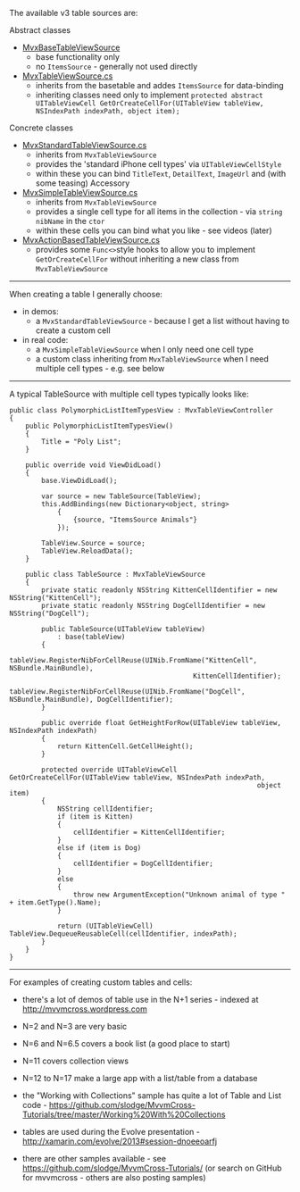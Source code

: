 The available v3 table sources are:

Abstract classes

 - [MvxBaseTableViewSource][1] 
   - base functionality only 
   - no `ItemsSource` - generally not used directly
 - [MvxTableViewSource.cs][2] 
   - inherits from the basetable and addes `ItemsSource` for data-binding
   - inheriting classes need only to implement `protected abstract UITableViewCell GetOrCreateCellFor(UITableView tableView, NSIndexPath indexPath, object item);`

Concrete classes

 - [MvxStandardTableViewSource.cs][3]
   - inherits from `MvxTableViewSource`
   - provides the 'standard iPhone cell types' via `UITableViewCellStyle` 
   - within these you can bind `TitleText`, `DetailText`, `ImageUrl` and (with some teasing) Accessory
 - [MvxSimpleTableViewSource.cs][4]
   - inherits from `MvxTableViewSource`
   - provides a single cell type for all items in the collection - via `string nibName` in the `ctor`
   - within these cells you can bind what you like - see videos (later)
 - [MvxActionBasedTableViewSource.cs][5] 
   - provides some `Func<>`style hooks to allow you to implement `GetOrCreateCellFor` without inheriting a new class from `MvxTableViewSource`

---------

When creating a table I generally choose:

- in demos:
  - a `MvxStandardTableViewSource` - because I get a list without having to create a custom cell
- in real code:
  - a `MvxSimpleTableViewSource` when I only need one cell type
  - a custom class inheriting from `MvxTableViewSource` when I need multiple cell types - e.g. see below

-----

A typical TableSource with multiple cell types typically looks like:

	public class PolymorphicListItemTypesView : MvxTableViewController
	{
	    public PolymorphicListItemTypesView()
	    {
	        Title = "Poly List";
	    }
	
	    public override void ViewDidLoad()
	    {
	        base.ViewDidLoad();
	
	        var source = new TableSource(TableView);
	        this.AddBindings(new Dictionary<object, string>
	            {
	                {source, "ItemsSource Animals"}
	            });
	
	        TableView.Source = source;
	        TableView.ReloadData();
	    }
	
	    public class TableSource : MvxTableViewSource
	    {
	        private static readonly NSString KittenCellIdentifier = new NSString("KittenCell");
	        private static readonly NSString DogCellIdentifier = new NSString("DogCell");
	
	        public TableSource(UITableView tableView)
	            : base(tableView)
	        {
	            tableView.RegisterNibForCellReuse(UINib.FromName("KittenCell", NSBundle.MainBundle),
	                                              KittenCellIdentifier);
	            tableView.RegisterNibForCellReuse(UINib.FromName("DogCell", NSBundle.MainBundle), DogCellIdentifier);
	        }
	
	        public override float GetHeightForRow(UITableView tableView, NSIndexPath indexPath)
	        {
	            return KittenCell.GetCellHeight();
	        }
	
	        protected override UITableViewCell GetOrCreateCellFor(UITableView tableView, NSIndexPath indexPath,
	                                                              object item)
	        {
	            NSString cellIdentifier;
	            if (item is Kitten)
	            {
	                cellIdentifier = KittenCellIdentifier;
	            }
	            else if (item is Dog)
	            {
	                cellIdentifier = DogCellIdentifier;
	            }
	            else
	            {
	                throw new ArgumentException("Unknown animal of type " + item.GetType().Name);
	            }
	
	            return (UITableViewCell) TableView.DequeueReusableCell(cellIdentifier, indexPath);
	        }
	    }
	}



------------


For examples of creating custom tables and cells:

- there's a lot of demos of table use in the N+1 series - indexed at http://mvvmcross.wordpress.com

 - N=2 and N=3 are very basic
 - N=6 and N=6.5 covers a book list (a good place to start)
 - N=11 covers collection views
 - N=12 to N=17 make a large app with a list/table from a database

- the "Working with Collections" sample has quite a lot of Table and List code - https://github.com/slodge/MvvmCross-Tutorials/tree/master/Working%20With%20Collections

- tables are used during the Evolve presentation - http://xamarin.com/evolve/2013#session-dnoeeoarfj

- there are other samples available - see https://github.com/slodge/MvvmCross-Tutorials/ (or search on GitHub for mvvmcross - others are also posting samples)


  [1]: https://github.com/slodge/MvvmCross/blob/v3/Cirrious/Cirrious.MvvmCross.Binding.Touch/Views/MvxBaseTableViewSource.cs
  [2]: https://github.com/slodge/MvvmCross/blob/v3/Cirrious/Cirrious.MvvmCross.Binding.Touch/Views/MvxTableViewSource.cs
  [3]: https://github.com/slodge/MvvmCross/blob/v3/Cirrious/Cirrious.MvvmCross.Binding.Touch/Views/MvxStandardTableViewSource.cs
  [4]: https://github.com/slodge/MvvmCross/blob/v3/Cirrious/Cirrious.MvvmCross.Binding.Touch/Views/MvxSimpleTableViewSource.cs
  [5]: https://github.com/slodge/MvvmCross/blob/v3/Cirrious/Cirrious.MvvmCross.Binding.Touch/Views/MvxActionBasedTableViewSource.cs
  [6]: https://github.com/slodge/MvvmCross-Tutorials/blob/master/Working%20With%20Collections/Collections.Touch/Views/Samples/PolymorphicListItemTypesView.cs
  
